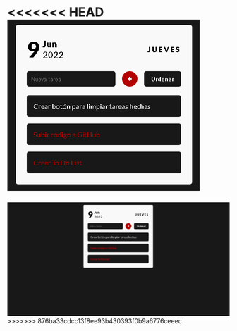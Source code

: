 <<<<<<< HEAD
<img src="./assets/todo.png" alt="to do list">
=======
<img src="/img/cap-todolist.png" alt="to-do-list todolist josue hoenicka">
>>>>>>> 876ba33cdcc13f8ee93b430393f0b9a6776ceeec
